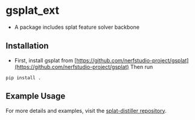 # gsplat_ext 
- A package includes splat feature solver backbone

## Installation
- First, install gsplat from [https://github.com/nerfstudio-project/gsplat](https://github.com/nerfstudio-project/gsplat)
Then run
```
pip install .
```

## Example Usage
For more details and examples, visit the [splat-distiller repository](https://github.com/saliteta/splat-distiller).